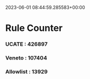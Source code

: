 2023-06-01 08:44:59.285583+00:00
# Rule Counter 
 ### UCATE : 426897

 ### Veneto : 107404

 ### Allowlist : 13929
